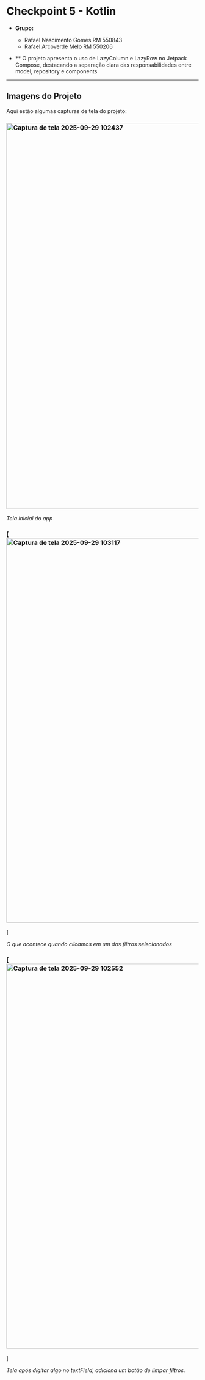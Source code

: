 
# Checkpoint 5 - Kotlin

* **Grupo:**
    * Rafael Nascimento Gomes RM 550843
    * Rafael Arcoverde Melo RM 550206

* ** O projeto apresenta o uso de LazyColumn e LazyRow no Jetpack Compose, destacando a separação clara das responsabilidades entre model, repository e components

---

## Imagens do Projeto

Aqui estão algumas capturas de tela do projeto:

### <img width="1919" height="1011" alt="Captura de tela 2025-09-29 102437" src="https://github.com/user-attachments/assets/331d1961-1d55-479f-848c-efb04bb0c9d3" />

*Tela inicial do app*

### [<img width="1918" height="1008" alt="Captura de tela 2025-09-29 103117" src="https://github.com/user-attachments/assets/118bbd66-a808-4013-98dc-db151d161ff5" />
]

*O que acontece quando clicamos em um dos filtros selecionados*

###  [<img width="1919" height="1008" alt="Captura de tela 2025-09-29 102552" src="https://github.com/user-attachments/assets/118bbd66-a808-4013-98dc-db151d161ff5" />
]

*Tela após digitar algo no textField, adiciona um botão de limpar filtros.*
